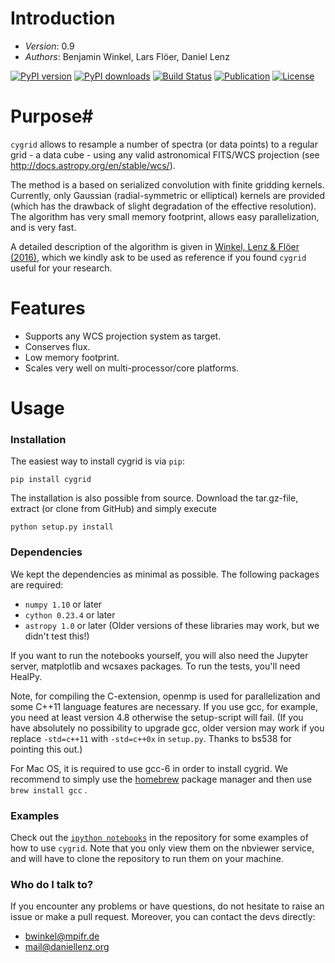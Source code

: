 # Introduction #

- *Version*: 0.9
- *Authors*: Benjamin Winkel, Lars Flöer, Daniel Lenz

[![PyPI version](https://img.shields.io/pypi/v/cygrid.svg)](https://pypi.python.org/pypi/cygrid)
[![PyPI downloads](https://img.shields.io/pypi/dm/cygrid.svg)](https://pypi.python.org/pypi/cygrid)
[![Build Status](https://travis-ci.org/bwinkel/cygrid.svg?branch=master)](https://travis-ci.org/bwinkel/cygrid)
[![Publication](http://img.shields.io/badge/arXiv-1604.06667-blue.svg)](http://arxiv.org/abs/1604.06667)
[![License](https://img.shields.io/badge/license-GPL-blue.svg)](https://www.github.com/bwinkel/cygrid/blob/master/COPYING)

# Purpose#

`cygrid` allows to resample a number of spectra (or data points) to a regular grid - a data cube - using any valid astronomical FITS/WCS projection (see http://docs.astropy.org/en/stable/wcs/).

The method is a based on serialized convolution with finite gridding kernels. Currently, only Gaussian (radial-symmetric or elliptical) kernels are provided (which has the drawback of slight degradation of the effective resolution). The algorithm has very small memory footprint, allows easy parallelization, and is very fast.

A detailed description of the algorithm is given in [Winkel, Lenz & Flöer (2016)](http://adsabs.harvard.edu/abs/2016A%26A...591A..12W), which we kindly ask to be used as reference if you found `cygrid` useful for your research.

# Features

* Supports any WCS projection system as target.
* Conserves flux.
* Low memory footprint.
* Scales very well on multi-processor/core platforms.

# Usage #

### Installation ###

The easiest way to install cygrid is via `pip`:

```
pip install cygrid
```

The installation is also possible from source. Download the tar.gz-file, extract (or clone from GitHub) and simply execute

```
python setup.py install
```

### Dependencies ###

We kept the dependencies as minimal as possible. The following packages are
required:
* `numpy 1.10` or later
* `cython 0.23.4` or later
* `astropy 1.0` or later
(Older versions of these libraries may work, but we didn't test this!)

If you want to run the notebooks yourself, you will also need the Jupyter server, matplotlib and wcsaxes packages. To run the tests, you'll need HealPy.

Note, for compiling the C-extension, openmp is used for parallelization and some C++11 language features are necessary. If you use gcc, for example, you need at least version 4.8 otherwise the setup-script will fail. (If you have absolutely no possibility to upgrade gcc, older version may work if you replace `-std=c++11` with `-std=c++0x` in `setup.py`. Thanks to bs538 for pointing this out.)

For Mac OS, it is required to use gcc-6 in order to install cygrid. We recommend to simply use the [homebrew](http://brew.sh) package manager and then use `brew install gcc`
.
### Examples ###

Check out the [`ipython notebooks`](http://nbviewer.jupyter.org/github/bwinkel/cygrid/blob/master/notebooks/index.ipynb) in the repository for some examples of how to use `cygrid`. Note that you only view them on the nbviewer service, and will have to clone the repository to run them on your machine.

### Who do I talk to? ###

If you encounter any problems or have questions, do not hesitate to raise an
issue or make a pull request. Moreover, you can contact the devs directly:

* <bwinkel@mpifr.de>
* <mail@daniellenz.org>
